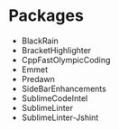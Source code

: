 # Packages
- BlackRain
- BracketHighlighter
- CppFastOlympicCoding
- Emmet
- Predawn
- SideBarEnhancements
- SublimeCodeIntel
- SublimeLinter
- SublimeLinter-Jshint
